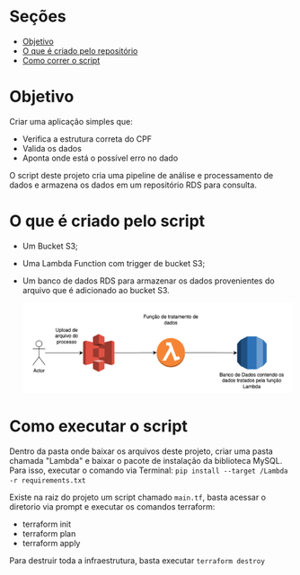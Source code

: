 # Seções

- [Objetivo](#objetivo)
- [O que é criado pelo repositório](#o-que-é-criado-pelo-script)
- [Como correr o script](#como-correr-o-script)

# Objetivo

Criar uma aplicação simples que:

- Verifica a estrutura correta do CPF
- Valida os dados 
- Aponta onde está o possível erro no dado

O script deste projeto cria uma pipeline de análise e processamento de dados e armazena os dados em um repositório RDS para consulta.

# O que é criado pelo script

- Um Bucket S3;
- Uma Lambda Function com trigger de bucket S3;
- Um banco de dados RDS para armazenar os dados provenientes do arquivo que é adicionado ao bucket S3.

  ![stack-script](./images/stack_script.png)

# Como executar o script

Dentro da pasta onde baixar os arquivos deste projeto, criar uma pasta chamada "Lambda" e baixar o pacote de instalação da biblioteca MySQL. Para isso, executar o comando via Terminal: 
  ```pip install --target /Lambda -r requirements.txt```

Existe na raiz do projeto um script chamado `main.tf`, basta acessar o diretorio via prompt e executar os comandos terraform:
  - terraform init
  - terraform plan
  - terraform apply

Para destruir toda a infraestrutura, basta executar `terraform destroy`
